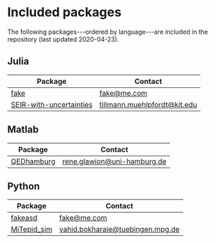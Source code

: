 # Included packages

The following packages---ordered by language---are included in the repository (last updated 2020-04-23).

## Julia
| Package | Contact |
| --- | --- |
| [fake](https://fake.com) | fake@me.com |
| [SEIR-with-uncertainties](https://github.com/timueh/PandemicModeling) | tillmann.muehlpfordt@kit.edu |

## Matlab
| Package | Contact |
| --- | --- |
| [QEDhamburg](https://github.com/QEDHamburg/covid19) | rene.glawion@uni-hamburg.de |

## Python
| Package | Contact |
| --- | --- |
| [fakeasd](https://fake.com) | fake@me.com |
| [MiTepid_sim](https://github.com/vahid-sb/MiTepid_sim.git) | vahid.bokharaie@tuebingen.mpg.de |

